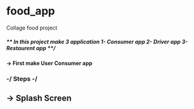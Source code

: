 # food_app
Collage food project 
<h5> ** In this project make 3 application 1- Consumer app 2- Driver app 3- Restaurent app **/</h5>
<h4> -> First make User Consumer app</h4>
<h3> -/ Steps -/ </h3>
<h2> -> Splash Screen</h2>
